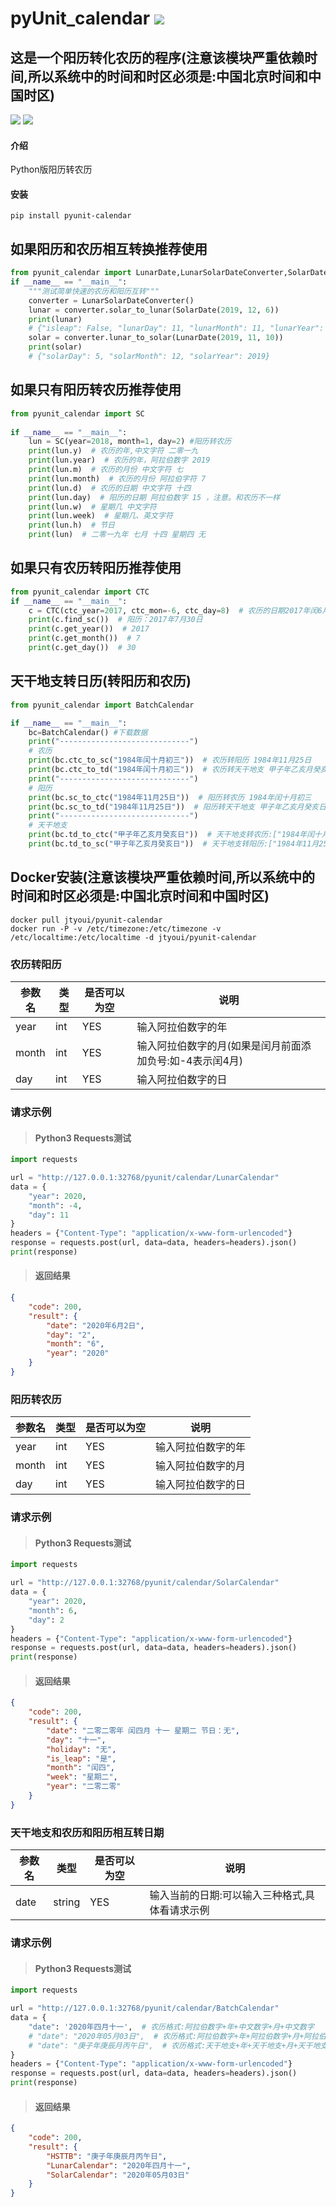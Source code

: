 # **pyUnit_calendar** [![](https://gitee.com/tyoui/logo/raw/master/logo/photolog.png)][1]


## 这是一个阳历转化农历的程序(注意该模块严重依赖时间,所以系统中的时间和时区必须是:中国北京时间和中国时区)
[![](https://img.shields.io/badge/Python-3.8-green.svg)](https://pypi.org/project/pyunit-calendar/2019.5.9/)
[![](https://img.shields.io/badge/项目-jtyoui.plunar-black.svg)](https://github.com/jtyoui/Jtyoui)

#### 介绍
Python版阳历转农历

#### 安装
    pip install pyunit-calendar

## 如果阳历和农历相互转换推荐使用
```python
from pyunit_calendar import LunarDate,LunarSolarDateConverter,SolarDate
if __name__ == "__main__":
    """测试简单快速的农历和阳历互转"""
    converter = LunarSolarDateConverter()
    lunar = converter.solar_to_lunar(SolarDate(2019, 12, 6))
    print(lunar)
    # {"isleap": False, "lunarDay": 11, "lunarMonth": 11, "lunarYear": 2019}
    solar = converter.lunar_to_solar(LunarDate(2019, 11, 10))
    print(solar)
    # {"solarDay": 5, "solarMonth": 12, "solarYear": 2019}
```

## 如果只有阳历转农历推荐使用
```python
from pyunit_calendar import SC
    
if __name__ == "__main__":
    lun = SC(year=2018, month=1, day=2) #阳历转农历
    print(lun.y)  # 农历的年,中文字符 二零一九
    print(lun.year)  # 农历的年，阿拉伯数字 2019
    print(lun.m)  # 农历的月份 中文字符 七
    print(lun.month)  # 农历的月份 阿拉伯字符 7
    print(lun.d)  # 农历的日期 中文字符 十四
    print(lun.day)  # 阳历的日期 阿拉伯数字 15 ，注意。和农历不一样
    print(lun.w)  # 星期几 中文字符
    print(lun.week)  # 星期几、英文字符
    print(lun.h)  # 节日
    print(lun)  # 二零一九年 七月 十四 星期四 无
```

## 如果只有农历转阳历推荐使用
```python
from pyunit_calendar import CTC
if __name__ == "__main__":
    c = CTC(ctc_year=2017, ctc_mon=-6, ctc_day=8)  # 农历的日期2017年闰6月初八
    print(c.find_sc())  # 阳历：2017年7月30日
    print(c.get_year())  # 2017
    print(c.get_month())  # 7
    print(c.get_day())  # 30

```

## 天干地支转日历(转阳历和农历)
```python
from pyunit_calendar import BatchCalendar

if __name__ == "__main__":
    bc=BatchCalendar() #下载数据
    print("-----------------------------")
    # 农历
    print(bc.ctc_to_sc("1984年闰十月初三"))  # 农历转阳历 1984年11月25日
    print(bc.ctc_to_td("1984年闰十月初三"))  # 农历转天干地支 甲子年乙亥月癸亥日
    print("-----------------------------")
    # 阳历
    print(bc.sc_to_ctc("1984年11月25日"))  # 阳历转农历 1984年闰十月初三
    print(bc.sc_to_td("1984年11月25日"))  # 阳历转天干地支 甲子年乙亥月癸亥日
    print("-----------------------------")
    # 天干地支
    print(bc.td_to_ctc("甲子年乙亥月癸亥日"))  # 天干地支转农历:["1984年闰十月初三", "2044年九月廿一"]
    print(bc.td_to_sc("甲子年乙亥月癸亥日"))  # 天干地支转阳历:["1984年11月25日", "2044年11月10日"]
```

## Docker安装(注意该模块严重依赖时间,所以系统中的时间和时区必须是:中国北京时间和中国时区)
    docker pull jtyoui/pyunit-calendar
    docker run -P -v /etc/timezone:/etc/timezone -v /etc/localtime:/etc/localtime -d jtyoui/pyunit-calendar


### 农历转阳历
|**参数名**|**类型**|**是否可以为空**|**说明**|
|------|------|-------|--------|
|year|int|YES|输入阿拉伯数字的年|
|month|int|YES|输入阿拉伯数字的月(如果是闰月前面添加负号:如-4表示闰4月)|
|day|int|YES|输入阿拉伯数字的日|

### 请求示例
> #### Python3 Requests测试
```python
import requests

url = "http://127.0.0.1:32768/pyunit/calendar/LunarCalendar"
data = {
    "year": 2020,
    "month": -4,
    "day": 11
}
headers = {"Content-Type": "application/x-www-form-urlencoded"}
response = requests.post(url, data=data, headers=headers).json()
print(response)
``` 

> #### 返回结果
```json
{
	"code": 200,
	"result": {
		"date": "2020年6月2日",
		"day": "2",
		"month": "6",
		"year": "2020"
	}
}
```

### 阳历转农历
|**参数名**|**类型**|**是否可以为空**|**说明**|
|------|------|-------|--------|
|year|int|YES|输入阿拉伯数字的年|
|month|int|YES|输入阿拉伯数字的月|
|day|int|YES|输入阿拉伯数字的日|

### 请求示例
> #### Python3 Requests测试
```python
import requests

url = "http://127.0.0.1:32768/pyunit/calendar/SolarCalendar"
data = {
    "year": 2020,
    "month": 6,
    "day": 2
}
headers = {"Content-Type": "application/x-www-form-urlencoded"}
response = requests.post(url, data=data, headers=headers).json()
print(response)
``` 

> #### 返回结果
```json
{
	"code": 200,
	"result": {
		"date": "二零二零年 闰四月 十一 星期二 节日：无",
		"day": "十一",
		"holiday": "无",
		"is_leap": "是",
		"month": "闰四",
		"week": "星期二",
		"year": "二零二零"
	}
}
```

### 天干地支和农历和阳历相互转日期
|**参数名**|**类型**|**是否可以为空**|**说明**|
|------|------|-------|--------|
|date|string|YES|输入当前的日期:可以输入三种格式,具体看请求示例|

### 请求示例
> #### Python3 Requests测试
```python
import requests

url = "http://127.0.0.1:32768/pyunit/calendar/BatchCalendar"
data = {
    "date": '2020年四月十一',  # 农历格式:阿拉伯数字+年+中文数字+月+中文数字
    # "date": "2020年05月03日",  # 农历格式:阿拉伯数字+年+阿拉伯数字+月+阿拉伯数字+日
    # "date": "庚子年庚辰月丙午日",  # 农历格式:天干地支+年+天干地支+月+天干地支+日
}
headers = {"Content-Type": "application/x-www-form-urlencoded"}
response = requests.post(url, data=data, headers=headers).json()
print(response)
``` 

> #### 返回结果
```json
{
	"code": 200,
	"result": {
		"HSTTB": "庚子年庚辰月丙午日",
		"LunarCalendar": "2020年四月十一",
		"SolarCalendar": "2020年05月03日"
	}
}
```

[1]: https://blog.jtyoui.com